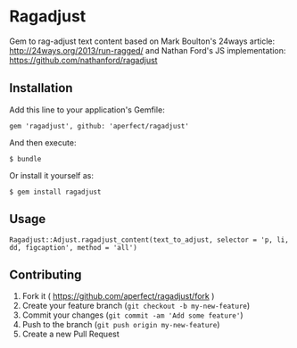 # Ragadjust

Gem to rag-adjust text content based on Mark Boulton's 24ways article: http://24ways.org/2013/run-ragged/ and Nathan Ford's JS implementation: https://github.com/nathanford/ragadjust

## Installation

Add this line to your application's Gemfile:

    gem 'ragadjust', github: 'aperfect/ragadjust'

And then execute:

    $ bundle

Or install it yourself as:

    $ gem install ragadjust

## Usage

    Ragadjust::Adjust.ragadjust_content(text_to_adjust, selector = 'p, li, dd, figcaption', method = 'all')

## Contributing

1. Fork it ( https://github.com/aperfect/ragadjust/fork )
2. Create your feature branch (`git checkout -b my-new-feature`)
3. Commit your changes (`git commit -am 'Add some feature'`)
4. Push to the branch (`git push origin my-new-feature`)
5. Create a new Pull Request

